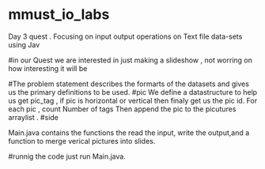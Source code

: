 # mmust_io_labs
Day 3 quest . Focusing on input output operations on Text file data-sets using Jav

#in our Quest we are interested in just making a slideshow , not worring on how interesting it will be 

#The problem statement describes the formarts of the datasets and gives us the primary definitions to be used.
#pic
We define a datastructure to help us get pic_tag , if pic is horizontal or vertical then finaly get us the pic id.
For each pic , count Number of tags
Then append the pic to the picutures arraylist
.
#side

Main.java contains the functions the read the input, write the output,and  a function to merge verical pictures into slides.

#runnig the code
just run Main.java.
